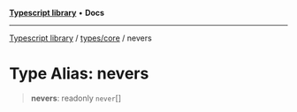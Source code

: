 [**Typescript library**](../../../index.md) • **Docs**

***

[Typescript library](../../../modules.md) / [types/core](../index.md) / nevers

# Type Alias: nevers

> **nevers**: readonly `never`[]
